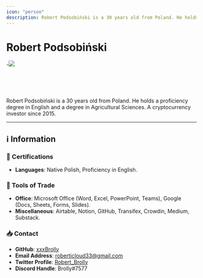 ```yaml
---
icon: "person"
description: Robert Podsobiński is a 30 years old from Poland. He holds a proficiency degree in English and a degree in Agricultural Sciences. A cryptocurrency investor since 2015.
---
```


# Robert Podsobiński

-![](../../Images/Profiles/Robert-Podsobiński.png)

<br />
<br />
<br />

Robert Podsobiński is a 30 years old from Poland. He holds a proficiency degree in English and a degree in Agricultural Sciences. A cryptocurrency investor since 2015.

---

## ℹ️ Information

### 📜 Certifications

- **Languages**: Native Polish, Proficiency in English.

### 🧰 Tools of Trade

- **Office**: Microsoft Office (Word, Excel, PowerPoint, Teams), Google (Docs, Sheets, Forms, Slides).
- **Miscellaneous**: Airtable, Notion, GitHub, Transifex, Crowdin, Medium, Substack.

### 📥 Contact

- **GitHub**: [xxxBrolly](https://github.com/xxxBrolly)
- **Email Address**: [roberticloud33@gmail.com](mailto:roberticloud33@gmail.com)
- **Twitter Profile**: [Robert_Brolly](https://twitter.com/@Robert_Brolly)
- **Discord Handle**: Brolly#7577

